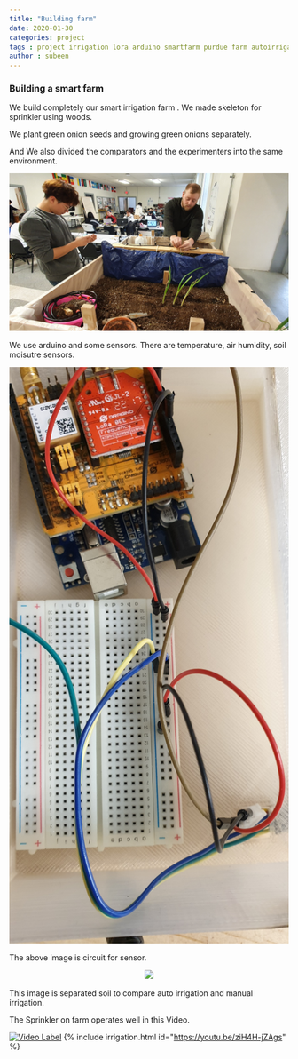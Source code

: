 ```yaml
---
title: "Building farm"
date: 2020-01-30
categories: project
tags : project irrigation lora arduino smartfarm purdue farm autoirrigation
author : subeen
---
```


### Building a smart farm

We build completely our smart irrigation farm . We made skeleton for sprinkler using woods.

We plant green onion seeds and growing green onions  separately.

And We also divided the comparators and the experimenters into the same environment.


<p align="center">
<img src="https://github.com/purdueblog/purdueblog.github.io/blob/master/assets/images/bgr.jpg?raw=true" width="800" ></p>

We use arduino and some sensors. There are temperature, air humidity, soil moisutre sensors.

<p align="center">
<img src="https://github.com/purdueblog/purdueblog.github.io/blob/master/assets/images/sensor.jpg?raw=true" width="800" ></p>

The above image is circuit for sensor. 

<p align="center">
<img src="https://github.com/purdueblog/purdueblog.github.io/blob/master/assets/images/seperate.jpg?raw=true" width="800" ></p>

This image is separated soil to compare auto irrigation and manual irrigation.

The Sprinkler on farm operates well in this Video.

[![Video Label](http://img.youtube.com/vi/uLR1RNqJ1Mw/0.jpg)](https://www.youtube.com/embed/ziH4H-jZAgs)
{% include irrigation.html id="https://youtu.be/ziH4H-jZAgs" %}  

